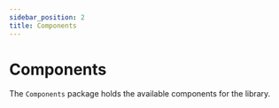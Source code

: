 ```yaml
---
sidebar_position: 2
title: Components
---
```


# Components

The `Components` package holds the available components for the library.
